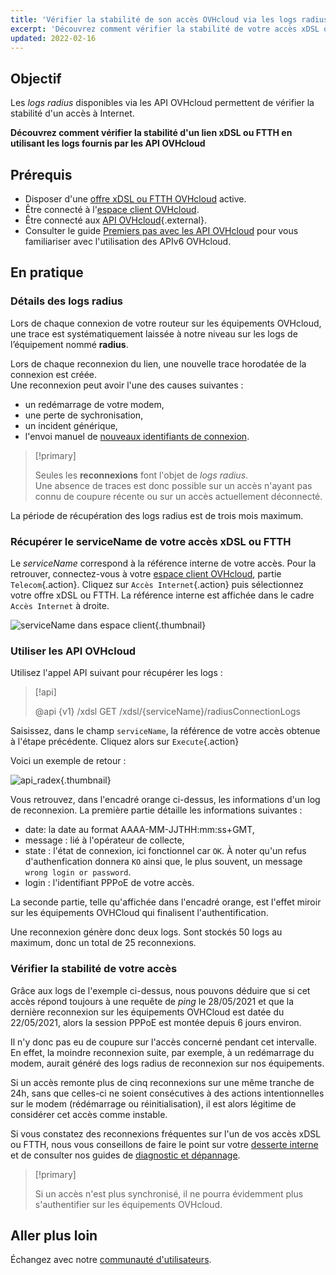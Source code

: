 ```yaml
---
title: 'Vérifier la stabilité de son accès OVHcloud via les logs radius'
excerpt: 'Découvrez comment vérifier la stabilité de votre accès xDSL ou FTTH en utilisant les API OVHcloud'
updated: 2022-02-16
---
```


## Objectif

Les *logs radius* disponibles via les API OVHcloud permettent de vérifier la stabilité d'un accès à Internet.

**Découvrez comment vérifier la stabilité d'un lien xDSL ou FTTH en utilisant les logs fournis par les API OVHcloud**

## Prérequis

- Disposer d'une [offre xDSL ou FTTH OVHcloud](https://www.ovhtelecom.fr/offre-internet/) active.
- Être connecté à l'[espace client OVHcloud](https://www.ovh.com/auth?onsuccess=https%3A%2F%2Fwww.ovhtelecom.fr%2Fmanager&ovhSubsidiary=fr).
- Être connecté aux [API OVHcloud](https://api.ovh.com/){.external}.
- Consulter le guide [Premiers pas avec les API OVHcloud](/pages/manage_and_operate/api/first-steps) pour vous familiariser avec l'utilisation des APIv6 OVHcloud.

## En pratique

### Détails des logs radius

Lors de chaque connexion de votre routeur sur les équipements OVHcloud, une trace est systématiquement laissée à notre niveau sur les logs de l’équipement nommé **radius**. 

Lors de chaque reconnexion du lien, une nouvelle trace horodatée de la connexion est créée.<br>
Une reconnexion peut avoir l'une des causes suivantes :

* un redémarrage de votre modem,
* une perte de sychronisation,
* un incident générique,
* l'envoi manuel de [nouveaux identifiants de connexion](/pages/web_cloud/internet/internet_access/obtenir_id_ppp).

> [!primary]
>
> Seules les **reconnexions** font l'objet de *logs radius*. <br>
> Une absence de traces est donc possible sur un accès n'ayant pas connu de coupure récente ou sur un accès actuellement déconnecté.
>

La période de récupération des logs radius est de trois mois maximum.

### Récupérer le serviceName de votre accès xDSL ou FTTH

Le *serviceName* correspond à la référence interne de votre accès. Pour la retrouver, connectez-vous à votre [espace client OVHcloud](https://www.ovh.com/auth?onsuccess=https%3A%2F%2Fwww.ovhtelecom.fr%2Fmanager&ovhSubsidiary=fr), partie `Telecom`{.action}. Cliquez sur `Accès Internet`{.action} puis sélectionnez votre offre xDSL ou FTTH. La référence interne est affichée dans le cadre `Accès Internet` à droite.

![serviceName dans espace client](images/servicename-2022.png){.thumbnail}

### Utiliser les API OVHcloud

Utilisez l'appel API suivant pour récupérer les logs :

> [!api]
>
> @api {v1} /xdsl GET /xdsl/{serviceName}/radiusConnectionLogs
>

Saisissez, dans le champ `serviceName`, la référence de votre accès obtenue à l'étape précédente. Cliquez alors sur `Execute`{.action} 

Voici un exemple de retour :

![api_radex](images/api_radex3.png){.thumbnail}

Vous retrouvez, dans l'encadré orange ci-dessus, les informations d'un log de reconnexion. La première partie détaille les informations suivantes :

- date: la date au format AAAA-MM-JJTHH:mm:ss+GMT,
- message : lié à l'opérateur de collecte,
- state : l'état de connexion, ici fonctionnel car `OK`. À noter qu'un refus d'authenfication donnera `KO` ainsi que, le plus souvent, un message `wrong login or password`.
- login : l'identifiant PPPoE de votre accès.

La seconde partie, telle qu'affichée dans l'encadré orange, est l'effet miroir sur les équipements OVHCloud qui finalisent l'authentification. 

Une reconnexion génère donc deux logs. Sont stockés 50 logs au maximum, donc un total de 25 reconnexions.

### Vérifier la stabilité de votre accès

Grâce aux logs de l'exemple ci-dessus, nous pouvons déduire que si cet accès répond toujours à une requête de *ping* le 28/05/2021 et que la dernière reconnexion sur les équipements OVHCloud est datée du 22/05/2021, alors la session PPPoE est montée depuis 6 jours environ.

Il n'y donc pas eu de coupure sur l'accès concerné pendant cet intervalle. En effet, la moindre reconnexion suite, par exemple, à un redémarrage du modem, aurait généré des logs radius de reconnexion sur nos équipements. 

Si un accès remonte plus de cinq reconnexions sur une même tranche de 24h, sans que celles-ci ne soient consécutives à des actions intentionnelles sur le modem (rédémarrage ou réinitialisation), il est alors légitime de considérer cet accès comme instable. 

Si vous constatez des reconnexions fréquentes sur l'un de vos accès xDSL ou FTTH, nous vous conseillons de faire le point sur votre [desserte interne](/pages/web_cloud/internet/internet_access/la_desserte_interne) et de consulter nos guides de [diagnostic et dépannage](/products/web-cloud-internet-internet-access).

> [!primary]
>
> Si un accès n'est plus synchronisé, il ne pourra évidemment plus s'authentifier sur les équipements OVHcloud.
> 

## Aller plus loin

Échangez avec notre [communauté d'utilisateurs](/links/community).
